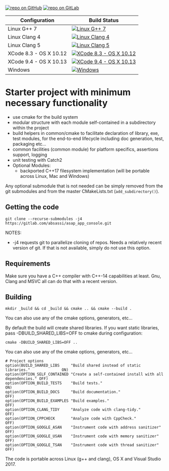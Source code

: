 [![repo on GitHub](https://img.shields.io/badge/repo-GitHub-brightgreen.svg)](https://github.com/abdes/asap_app_console)
[![repo on GitLab](https://img.shields.io/badge/repo-GitLab-brightgreen.svg)](https://gitlab.com/absassi/asap_app_console)

| Configuration | Build Status |
| ------------- | ------------- |
| Linux G++ 7 | [![Linux G++ 7][9]][0] |
| Linux Clang 4 | [![Linux Clang 4][10]][0] |
| Linux Clang 5 | [![Linux Clang 5][11]][0] |
| XCode 8.3 - OS X 10.12 | [![XCode 8.3 - OS X 10.12][12]][0] |
| XCode 9.4 - OS X 10.13 | [![XCode 9.4 - OS X 10.13][13]][0] |
| Windows | [![Windows][21]][20] |

[0]: https://travis-ci.org/abdes/asap_app_console
[9]: https://travis-matrix-badges.herokuapp.com/repos/abdes/asap/branches/develop/9
[10]: https://travis-matrix-badges.herokuapp.com/repos/abdes/asap/branches/develop/10
[11]: https://travis-matrix-badges.herokuapp.com/repos/abdes/asap/branches/develop/11
[12]: https://travis-matrix-badges.herokuapp.com/repos/abdes/asap/branches/develop/12
[13]: https://travis-matrix-badges.herokuapp.com/repos/abdes/asap/branches/develop/13
[20]: https://ci.appveyor.com/project/abdes/asap_app_console
[21]: https://ci.appveyor.com/api/projects/status/nng5iin0wbccjhkx/branch/develop?svg=true

# Starter project with minimum necessary functionality
  - use cmake for the build system
  - modular structure with each module self-contained in a subdirectory within
    the project
  - build helpers in common/cmake to facilitate declaration of library, exe,
    test modules, for the end-to-end lifecycle including doc generation, test,
    packaging etc...
  - common facilities (common module) for platform specifics, assertions
    support, logging
  - unit testing with Catch2
  - Optional Modules:
    - backported C++17 filesystem implementation (will be portable across Linux, Mac
      and Windows)

Any optional submodule that is not needed can be simply removed from the git submodules
and from the master CMakeLists.txt (`add_subdirectory()`).

## Getting the code
```
git clone --recurse-submodules -j4 https://gitlab.com/absassi/asap_app_console.git
```

NOTES:
  - -j4 requests git to parallelize cloning of repos. Needs a relatively recent version 
    of git. If that is not available, simply do not use this option. 

## Requirements
Make sure you have a C++ compiler with C++-14 capabilities at least. Gnu, Clang and MSVC
all can do that with a recent version.

## Building
```
mkdir _build && cd _build && cmake .. && cmake --build .
```
You can also use any of the cmake options, generators, etc...

By default the build will create shared libraries. If you want static libraries, pass
-DBUILD_SHARED_LIBS=OFF to cmake during configuration:
```
cmake -DBUILD_SHARED_LIBS=OFF ..
```

You can also use any of the cmake options, generators, etc...


```
# Project options
option(BUILD_SHARED_LIBS     "Build shared instead of static libraries."              ON)
option(OPTION_SELF_CONTAINED "Create a self-contained install with all dependencies." OFF)
option(OPTION_BUILD_TESTS    "Build tests."                                           ON)
option(OPTION_BUILD_DOCS     "Build documentation."                                   OFF)
option(OPTION_BUILD_EXAMPLES "Build examples."                                        OFF)
option(OPTION_CLANG_TIDY     "Analyze code with clang-tidy."                          OFF)
option(OPTION_CPPCHECK       "Analyze code with CppCheck."                            OFF)
option(OPTION_GOOGLE_ASAN    "Instrument code with address sanitizer"                 OFF)
option(OPTION_GOOGLE_USAN    "Instrument code with memory sanitizer"                  OFF)
option(OPTION_GOOGLE_TSAN    "Instrument code with thread sanitizer"                  OFF)
```

The code is portable across Linux (g++ and clang), OS X and Visual Studio 2017.

